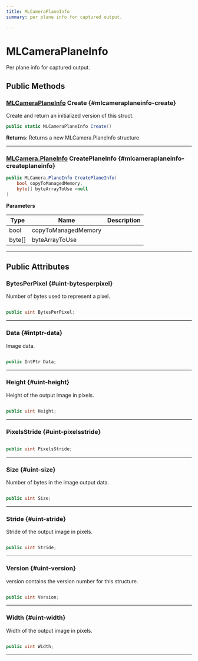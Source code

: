 ```yaml
---
title: MLCameraPlaneInfo
summary: per plane info for captured output. 

---
```


# MLCameraPlaneInfo




Per plane info for captured output.   





## Public Methods

### [MLCameraPlaneInfo](/unity-api/api/UnityEngine.XR.MagicLeap/MLCameraBase/NativeBindings/UnityEngine.XR.MagicLeap.MLCameraBase.NativeBindings.MLCameraPlaneInfo.md) Create {#mlcameraplaneinfo-create}

Create and return an initialized version of this struct. 

```csharp
public static MLCameraPlaneInfo Create()
```






**Returns**: Returns a new MLCamera.PlaneInfo structure.



-----------

### [MLCamera.PlaneInfo](/unity-api/api/UnityEngine.XR.MagicLeap/MLCameraBase/UnityEngine.XR.MagicLeap.MLCameraBase.PlaneInfo.md) CreatePlaneInfo {#mlcameraplaneinfo-createplaneinfo}

```csharp
public MLCamera.PlaneInfo CreatePlaneInfo(
    bool copyToManagedMemory,
    byte[] byteArrayToUse =null
)
```


**Parameters**

| Type | Name  | Description  | 
|--|--|--|
| bool |copyToManagedMemory||
| byte[] |byteArrayToUse||






-----------

## Public Attributes

### BytesPerPixel {#uint-bytesperpixel}

Number of bytes used to represent a pixel. 

```csharp

public uint BytesPerPixel;

```






-----------

### Data {#intptr-data}

Image data. 

```csharp

public IntPtr Data;

```






-----------

### Height {#uint-height}

Height of the output image in pixels. 

```csharp

public uint Height;

```






-----------

### PixelsStride {#uint-pixelsstride}

```csharp

public uint PixelsStride;

```






-----------

### Size {#uint-size}

Number of bytes in the image output data. 

```csharp

public uint Size;

```






-----------

### Stride {#uint-stride}

Stride of the output image in pixels. 

```csharp

public uint Stride;

```






-----------

### Version {#uint-version}

version contains the version number for this structure. 

```csharp

public uint Version;

```






-----------

### Width {#uint-width}

Width of the output image in pixels. 

```csharp

public uint Width;

```






-----------

